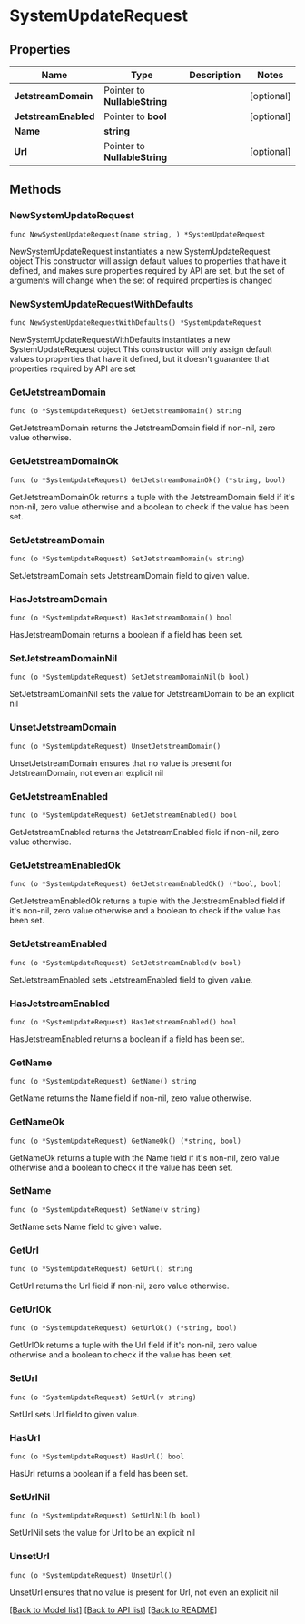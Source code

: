 # SystemUpdateRequest

## Properties

Name | Type | Description | Notes
------------ | ------------- | ------------- | -------------
**JetstreamDomain** | Pointer to **NullableString** |  | [optional] 
**JetstreamEnabled** | Pointer to **bool** |  | [optional] 
**Name** | **string** |  | 
**Url** | Pointer to **NullableString** |  | [optional] 

## Methods

### NewSystemUpdateRequest

`func NewSystemUpdateRequest(name string, ) *SystemUpdateRequest`

NewSystemUpdateRequest instantiates a new SystemUpdateRequest object
This constructor will assign default values to properties that have it defined,
and makes sure properties required by API are set, but the set of arguments
will change when the set of required properties is changed

### NewSystemUpdateRequestWithDefaults

`func NewSystemUpdateRequestWithDefaults() *SystemUpdateRequest`

NewSystemUpdateRequestWithDefaults instantiates a new SystemUpdateRequest object
This constructor will only assign default values to properties that have it defined,
but it doesn't guarantee that properties required by API are set

### GetJetstreamDomain

`func (o *SystemUpdateRequest) GetJetstreamDomain() string`

GetJetstreamDomain returns the JetstreamDomain field if non-nil, zero value otherwise.

### GetJetstreamDomainOk

`func (o *SystemUpdateRequest) GetJetstreamDomainOk() (*string, bool)`

GetJetstreamDomainOk returns a tuple with the JetstreamDomain field if it's non-nil, zero value otherwise
and a boolean to check if the value has been set.

### SetJetstreamDomain

`func (o *SystemUpdateRequest) SetJetstreamDomain(v string)`

SetJetstreamDomain sets JetstreamDomain field to given value.

### HasJetstreamDomain

`func (o *SystemUpdateRequest) HasJetstreamDomain() bool`

HasJetstreamDomain returns a boolean if a field has been set.

### SetJetstreamDomainNil

`func (o *SystemUpdateRequest) SetJetstreamDomainNil(b bool)`

 SetJetstreamDomainNil sets the value for JetstreamDomain to be an explicit nil

### UnsetJetstreamDomain
`func (o *SystemUpdateRequest) UnsetJetstreamDomain()`

UnsetJetstreamDomain ensures that no value is present for JetstreamDomain, not even an explicit nil
### GetJetstreamEnabled

`func (o *SystemUpdateRequest) GetJetstreamEnabled() bool`

GetJetstreamEnabled returns the JetstreamEnabled field if non-nil, zero value otherwise.

### GetJetstreamEnabledOk

`func (o *SystemUpdateRequest) GetJetstreamEnabledOk() (*bool, bool)`

GetJetstreamEnabledOk returns a tuple with the JetstreamEnabled field if it's non-nil, zero value otherwise
and a boolean to check if the value has been set.

### SetJetstreamEnabled

`func (o *SystemUpdateRequest) SetJetstreamEnabled(v bool)`

SetJetstreamEnabled sets JetstreamEnabled field to given value.

### HasJetstreamEnabled

`func (o *SystemUpdateRequest) HasJetstreamEnabled() bool`

HasJetstreamEnabled returns a boolean if a field has been set.

### GetName

`func (o *SystemUpdateRequest) GetName() string`

GetName returns the Name field if non-nil, zero value otherwise.

### GetNameOk

`func (o *SystemUpdateRequest) GetNameOk() (*string, bool)`

GetNameOk returns a tuple with the Name field if it's non-nil, zero value otherwise
and a boolean to check if the value has been set.

### SetName

`func (o *SystemUpdateRequest) SetName(v string)`

SetName sets Name field to given value.


### GetUrl

`func (o *SystemUpdateRequest) GetUrl() string`

GetUrl returns the Url field if non-nil, zero value otherwise.

### GetUrlOk

`func (o *SystemUpdateRequest) GetUrlOk() (*string, bool)`

GetUrlOk returns a tuple with the Url field if it's non-nil, zero value otherwise
and a boolean to check if the value has been set.

### SetUrl

`func (o *SystemUpdateRequest) SetUrl(v string)`

SetUrl sets Url field to given value.

### HasUrl

`func (o *SystemUpdateRequest) HasUrl() bool`

HasUrl returns a boolean if a field has been set.

### SetUrlNil

`func (o *SystemUpdateRequest) SetUrlNil(b bool)`

 SetUrlNil sets the value for Url to be an explicit nil

### UnsetUrl
`func (o *SystemUpdateRequest) UnsetUrl()`

UnsetUrl ensures that no value is present for Url, not even an explicit nil

[[Back to Model list]](../README.md#documentation-for-models) [[Back to API list]](../README.md#documentation-for-api-endpoints) [[Back to README]](../README.md)


